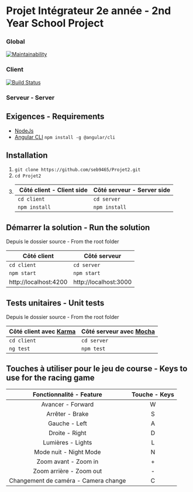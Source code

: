 # Projet Intégrateur 2e année - 2nd Year School Project
### Global
[![Maintainability](https://api.codeclimate.com/v1/badges/9f7b3d6644e3111ea5fa/maintainability)](https://codeclimate.com/github/seb9465/Projet2/maintainability)   

### Client   
[![Build Status](https://travis-ci.org/seb9465/Projet2.svg?branch=master)](https://travis-ci.org/seb9465/Projet2)    
### Serveur - Server

## Exigences - Requirements
- [NodeJs](https://nodejs.org/en/) <br />
- [Angular CLI](https://cli.angular.io)         `npm install -g @angular/cli`

## Installation
1. `git clone https://github.com/seb9465/Projet2.git` <br />
2. `cd Projet2` <br />
3. 
    | Côté client - Client side | Côté serveur - Server side |
    | --- | --- |
    | `cd client` | `cd server` |
    | `npm install` | `npm install` |

## Démarrer la solution - Run the solution
Depuis le dossier source - From the root folder <br />

| Côté client | Côté serveur |
| ----- | ----- |
| `cd client` | `cd server` |
| `npm start` | `npm start` |
| http://localhost:4200 | http://localhost:3000 |


## Tests unitaires - Unit tests
Depuis le dossier source - From the root folder <br />

| Côté client avec [Karma](https://karma-runner.github.io) | Côté serveur avec [Mocha](https://mochajs.org/) |
| ----- | ----- |
| `cd client` | `cd server` |
| `ng test` | `npm test` |

## Touches à utiliser pour le jeu de course - Keys to use for the racing game

| Fonctionnalité - Feature | Touche - Keys |
| :--------------------: |:------: |
| Avancer - Forward | W |
| Arrêter - Brake | S |
| Gauche - Left | A |
| Droite - Right | D |
| Lumières - Lights | L |
| Mode nuit - Night Mode | N |
| Zoom avant - Zoom in | + |
| Zoom arrière - Zoom out | - |
| Changement de caméra - Camera change | C |
